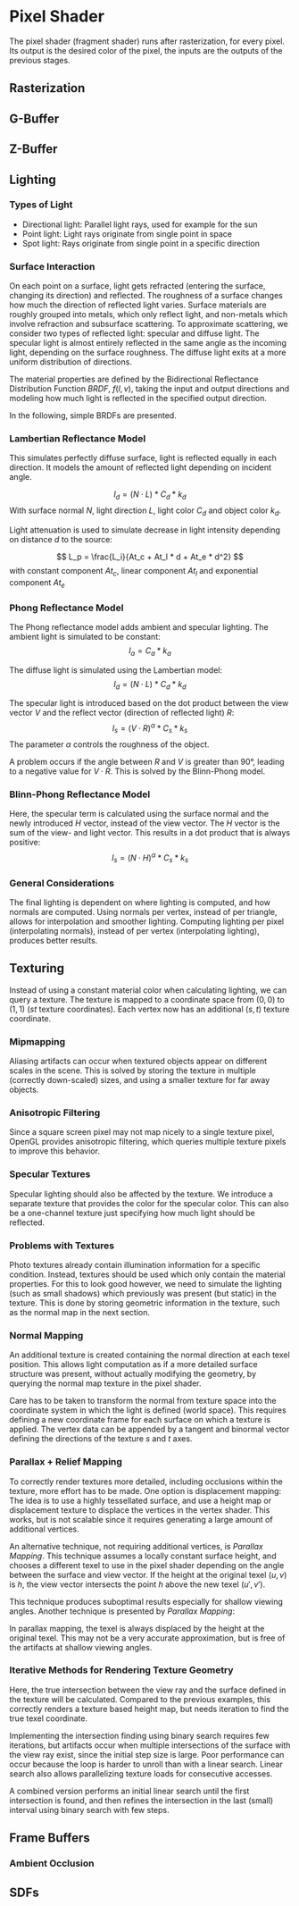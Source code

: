 # Pixel Shader
The pixel shader (fragment shader) runs after rasterization, for every pixel.
Its output is the desired color of the pixel, the inputs are the outputs of the previous stages.

## Rasterization
## G-Buffer
## Z-Buffer

## Lighting

### Types of Light

* Directional light: Parallel light rays, used for example for the sun
* Point light: Light rays originate from single point in space
* Spot light: Rays originate from single point in a specific direction

### Surface Interaction
On each point on a surface, light gets refracted (entering the surface,
changing its direction) and reflected. The roughness of a surface changes how
much the direction of reflected light varies.
Surface materials are roughly grouped into metals, which only reflect light,
and non-metals which involve refraction and subsurface scattering.
To approximate scattering, we consider two types of reflected light:
specular and diffuse light. The specular light is almost entirely reflected in
the same angle as the incoming light, depending on the surface roughness.
The diffuse light exits at a more uniform distribution of directions.

The material properties are defined by the Bidirectional Reflectance
Distribution Function *BRDF*, $f(l,v)$, taking the input and output directions
and modeling how much light is reflected in the specified output direction.

In the following, simple BRDFs are presented.

### Lambertian Reflectance Model
This simulates perfectly diffuse surface, light is reflected equally in each
direction. It models the amount of reflected light depending on incident angle.

$$
I_d = (N \cdot L) * C_d * k_d
$$
With surface normal $N$, light direction $L$, light color $C_d$ and object color
$k_d$.

Light attenuation is used to simulate decrease in light intensity depending on
distance $d$ to the source:

$$
L_p = \frac{L_i}{At_c + At_l * d + At_e * d^2}
$$
with constant component $At_c$, linear component $At_l$ and exponential
component $At_e$

### Phong Reflectance Model
The Phong reflectance model adds ambient and specular lighting.
The ambient light is simulated to be constant:
$$
I_a = C_a * k_a
$$

The diffuse light is simulated using the Lambertian model:
$$
I_d = (N \cdot L) * C_d * k_d
$$

The specular light is introduced based on the dot product between the view
vector $V$ and the reflect vector (direction of reflected light) $R$:
$$
I_s = (V \cdot R) ^ \alpha * C_s * k_s
$$
The parameter $\alpha$ controls the roughness of the object.

A problem occurs if the angle between $R$ and $V$ is greater than 90°, leading
to a negative value for $V \cdot R$. This is solved by the Blinn-Phong model.

### Blinn-Phong Reflectance Model
Here, the specular term is calculated using the surface normal and the newly
introduced $H$ vector, instead of the view vector.
The $H$ vector is the sum of the view- and light vector.
This results in a dot product that is always positive:
$$
I_s = (N \cdot H) ^ \alpha * C_s * k_s
$$

### General Considerations
The final lighting is dependent on where lighting is computed, and how normals
are computed.
Using normals per vertex, instead of per triangle, allows for interpolation
and smoother lighting.
Computing lighting per pixel (interpolating normals), instead of per vertex
(interpolating lighting), produces better results.

## Texturing
Instead of using a constant material color when calculating lighting, we can
query a texture. The texture is mapped to a coordinate space from $(0,0)$ to
$(1,1)$ ($s t$ texture coordinates). Each vertex now has an additional $(s,t)$
texture coordinate.

### Mipmapping
Aliasing artifacts can occur when textured objects appear on different scales
in the scene. This is solved by storing the texture in multiple (correctly 
down-scaled) sizes, and using a smaller texture for far away objects.

### Anisotropic Filtering
Since a square screen pixel may not map nicely to a single texture pixel, OpenGL
provides anisotropic filtering, which queries multiple texture pixels to improve
this behavior.

### Specular Textures
Specular lighting should also be affected by the texture.
We introduce a separate texture that provides the color for the specular color.
This can also be a one-channel texture just specifying how much light should be
reflected.

### Problems with Textures
Photo textures already contain illumination information for a specific condition.
Instead, textures should be used which only contain the material properties.
For this to look good however, we need to simulate the lighting (such as small
shadows) which previously was present (but static) in the texture.
This is done by storing geometric information in the texture, such as the normal
map in the next section.

### Normal Mapping
An additional texture is created containing the normal direction at each texel
position.
This allows light computation as if a more detailed surface structure was
present, without actually modifying the geometry, by querying the normal map
texture in the pixel shader.

Care has to be taken to transform the normal from texture space into the
coordinate system in which the light is defined (world space).
This requires defining a new coordinate frame for each surface on which a
texture is applied.
The vertex data can be appended by a tangent and binormal vector defining the
directions of the texture $s$ and $t$ axes.

### Parallax + Relief Mapping
To correctly render textures more detailed, including occlusions within the
texture, more effort has to be made.
One option is displacement mapping: The idea is to use a highly tessellated
surface, and use a height map or displacement texture to displace the vertices
in the vertex shader.
This works, but is not scalable since it requires generating a large amount of
additional vertices.

An alternative technique, not requiring additional vertices, is
*Parallax Mapping*.
This technique assumes a locally constant surface height, and chooses a
different texel to use in the pixel shader depending on the angle between the
surface and view vector.
If the height at the original texel $(u,v)$ is $h$, the view vector intersects
the point $h$ above the new texel $(u',v')$.

This technique produces suboptimal results especially for shallow viewing
angles.
Another technique is presented by *Parallax Mapping*:

In parallax mapping, the texel is always displaced by the height at the original
texel.
This may not be a very accurate approximation, but is free of the artifacts
at shallow viewing angles.

### Iterative Methods for Rendering Texture Geometry
Here, the true intersection between the view ray and the surface defined in the
texture will be calculated.
Compared to the previous examples, this correctly renders a texture based height
map, but needs iteration to find the true texel coordinate.

Implementing the intersection finding using binary search requires few
iterations, but artifacts occur when multiple intersections of the surface with
the view ray exist, since the initial step size is large.
Poor performance can occur because the loop is harder to unroll than with a
linear search.
Linear search also allows parallelizing texture loads for consecutive accesses.

A combined version performs an initial linear search until the first
intersection is found, and then refines the intersection in the last (small)
interval using binary search with few steps.

## Frame Buffers
### Ambient Occlusion
## SDFs
